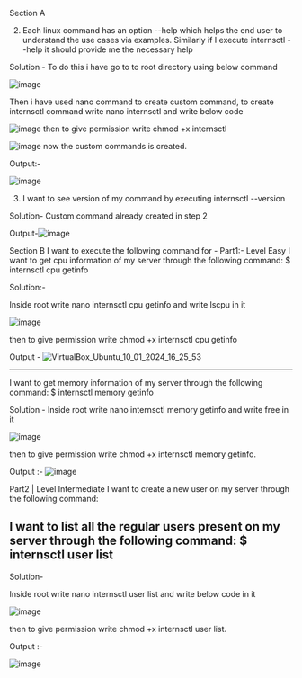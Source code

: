 Section A

2. Each linux command has an option --help which helps the end user to understand the use
cases via examples. Similarly if I execute internsctl --help it should provide me the
necessary help

Solution - To do this i have go to to root directory using below command

![image](https://github.com/varnit836/xenon_round/assets/53986191/94c1ed8e-71cc-4247-b2ab-4fb5ebcf82f0) 

Then i have used nano command to create custom command, to create internsctl command write 
nano internsctl and write below code

![image](https://github.com/varnit836/xenon_round/assets/53986191/6afc0eda-4f3e-40f9-a6cb-503983f8afda)
then to give permission write chmod +x internsctl

![image](https://github.com/varnit836/xenon_round/assets/53986191/13b4ae9c-8c37-44a8-9fbd-63d6aa0a7659)
now the custom commands is created.

Output:-

![image](https://github.com/varnit836/xenon_round/assets/53986191/74047881-0b7e-4c5b-a5ec-efbbd9d4642b)


3. I want to see version of my command by executing
internsctl --version

Solution- 
Custom command already created in step 2


Output-![image](https://github.com/varnit836/xenon_round/assets/53986191/43c9edd7-dbee-4ef0-9f08-9fdfb5d11071)


Section B
I want to execute the following command for -
Part1:-  Level Easy
I want to get cpu information of my server through the following command:
$ internsctl cpu getinfo

Solution:-

Inside root write nano internsctl cpu getinfo and write lscpu in it

![image](https://github.com/varnit836/xenon_round/assets/53986191/01b6c851-1ff6-4872-9bf8-7eaceef50eea)

then to give permission write chmod +x internsctl cpu getinfo

Output - 
![VirtualBox_Ubuntu_10_01_2024_16_25_53](https://github.com/varnit836/xenon_round/assets/53986191/d40866ee-687e-4450-abc8-d04d47145c94)



---
I want to get memory information of my server through the following command:
$ internsctl memory getinfo

Solution - 
Inside root write nano internsctl memory getinfo and write free in it

![image](https://github.com/varnit836/xenon_round/assets/53986191/0a47fd5f-585d-4fcc-aa6c-4218b8378b80)

then to give permission write chmod +x internsctl memory getinfo.

Output :-
![image](https://github.com/varnit836/xenon_round/assets/53986191/daa6ff70-703a-4230-9969-46a0cba32ba2)



Part2 | Level Intermediate
I want to create a new user on my server through the following command:

I want to list all the regular users present on my server through the following command:
$ internsctl user list
---

Solution- 

Inside root write nano internsctl user list and write below code in it

![image](https://github.com/varnit836/xenon_round/assets/53986191/cd57d39a-5c9d-4a47-bfe8-9b743337b8e1)

then to give permission write chmod +x internsctl user list.

Output :-

![image](https://github.com/varnit836/xenon_round/assets/53986191/a1d6554d-946e-4178-9100-00732c752397)

